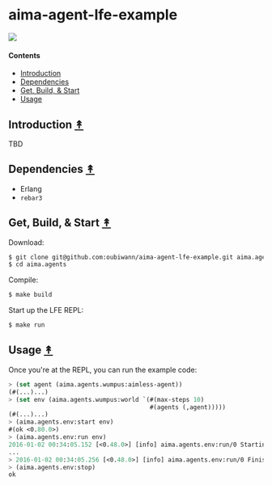 # aima-agent-lfe-example

[![][aima-cover]][aima-cover]

[aima-cover]: resources/images/aima-cover.jpg

#### Contents

* [Introduction](#introduction-)
* [Dependencies](#dependencies-)
* [Get, Build, & Start](#get-build--start-)
* [Usage](#usage-)

## Introduction [&#x219F;](#contents)

TBD

## Dependencies [&#x219F;](#contents)

* Erlang
* ``rebar3``


## Get, Build, & Start [&#x219F;](#contents)

Download:

```bash
$ git clone git@github.com:oubiwann/aima-agent-lfe-example.git aima.agents
$ cd aima.agents
```

Compile:

```bash
$ make build
```

Start up the LFE REPL:

```bash
$ make run
```


## Usage [&#x219F;](#contents)

Once you're at the REPL, you can run the example code:

```cl
> (set agent (aima.agents.wumpus:aimless-agent))
(#(...)...)
> (set env (aima.agents.wumpus:world `(#(max-steps 10)
                                       #(agents (,agent)))))
(#(...)...)
> (aima.agents.env:start env)
#(ok <0.80.0>)
> (aima.agents.env:run env)
2016-01-02 00:34:05.152 [<0.48.0>] [info] aima.agents.env:run/0 Starting run ...
...
> 2016-01-02 00:34:05.256 [<0.48.0>] [info] aima.agents.env:run/0 Finished run.
> (aima.agents.env:stop)
ok
```
